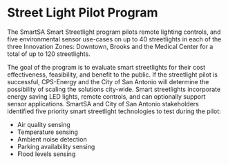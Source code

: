 # Street Light Pilot Program

The SmartSA Smart Streetlight program pilots remote lighting controls, and five environmental sensor use-cases on up to 40 streetlights in each of the three Innovation Zones: Downtown, Brooks and the Medical Center for a total of up to 120 streetlights.

The goal of the program is to evaluate smart streetlights for their cost effectiveness, feasibility, and benefit to the public. If the streetlight pilot is successful, CPS-Energy and the City of San Antonio will determine the possibility of scaling the solutions city-wide. Smart streetlights incorporate energy saving LED lights, remote controls, and can optionally support sensor applications. SmartSA and City of San Antonio stakeholders identified five priority smart streetlight technologies to test during the pilot:
- Air quality sensing
- Temperature sensing
- Ambient noise detection
- Parking availability sensing
- Flood levels sensing
